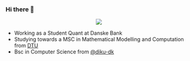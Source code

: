 ### Hi there 👋

<p align="center">
  <img src="https://media4.giphy.com/media/3ohzdKy5Z8TChSDuiA/giphy.gif?cid=ecf05e47r69cojk56gup9q8mep9liy48s94dn2uxsfh6fv39&rid=giphy.gif&ct=g" />
</p>

* Working as a Student Quant at Danske Bank
* Studying towards a MSC in Mathematical Modelling and Computation from [DTU](https://www.dtu.dk)
* Bsc in Computer Science from [@diku-dk](https://github.com/diku-dk)

<!--START_SECTION:waka-->
<!--END_SECTION:waka-->
